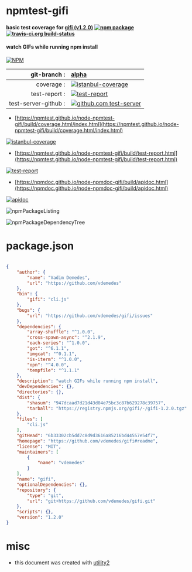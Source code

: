 # npmtest-gifi

#### basic test coverage for  [gifi (v1.2.0)](https://github.com/vdemedes/gifi#readme)  [![npm package](https://img.shields.io/npm/v/npmtest-gifi.svg?style=flat-square)](https://www.npmjs.org/package/npmtest-gifi) [![travis-ci.org build-status](https://api.travis-ci.org/npmtest/node-npmtest-gifi.svg)](https://travis-ci.org/npmtest/node-npmtest-gifi)

#### watch GIFs while running npm install

[![NPM](https://nodei.co/npm/gifi.png?downloads=true&downloadRank=true&stars=true)](https://www.npmjs.com/package/gifi)

| git-branch : | [alpha](https://github.com/npmtest/node-npmtest-gifi/tree/alpha)|
|--:|:--|
| coverage : | [![istanbul-coverage](https://npmtest.github.io/node-npmtest-gifi/build/coverage.badge.svg)](https://npmtest.github.io/node-npmtest-gifi/build/coverage.html/index.html)|
| test-report : | [![test-report](https://npmtest.github.io/node-npmtest-gifi/build/test-report.badge.svg)](https://npmtest.github.io/node-npmtest-gifi/build/test-report.html)|
| test-server-github : | [![github.com test-server](https://npmtest.github.io/node-npmtest-gifi/GitHub-Mark-32px.png)](https://npmtest.github.io/node-npmtest-gifi/build/app/index.html) | | build-artifacts : | [![build-artifacts](https://npmtest.github.io/node-npmtest-gifi/glyphicons_144_folder_open.png)](https://github.com/npmtest/node-npmtest-gifi/tree/gh-pages/build)|

- [https://npmtest.github.io/node-npmtest-gifi/build/coverage.html/index.html](https://npmtest.github.io/node-npmtest-gifi/build/coverage.html/index.html)

[![istanbul-coverage](https://npmtest.github.io/node-npmtest-gifi/build/screenCapture.buildCi.browser.%252Ftmp%252Fbuild%252Fcoverage.lib.html.png)](https://npmtest.github.io/node-npmtest-gifi/build/coverage.html/index.html)

- [https://npmtest.github.io/node-npmtest-gifi/build/test-report.html](https://npmtest.github.io/node-npmtest-gifi/build/test-report.html)

[![test-report](https://npmtest.github.io/node-npmtest-gifi/build/screenCapture.buildCi.browser.%252Ftmp%252Fbuild%252Ftest-report.html.png)](https://npmtest.github.io/node-npmtest-gifi/build/test-report.html)

- [https://npmdoc.github.io/node-npmdoc-gifi/build/apidoc.html](https://npmdoc.github.io/node-npmdoc-gifi/build/apidoc.html)

[![apidoc](https://npmdoc.github.io/node-npmdoc-gifi/build/screenCapture.buildCi.browser.%252Ftmp%252Fbuild%252Fapidoc.html.png)](https://npmdoc.github.io/node-npmdoc-gifi/build/apidoc.html)

![npmPackageListing](https://npmtest.github.io/node-npmtest-gifi/build/screenCapture.npmPackageListing.svg)

![npmPackageDependencyTree](https://npmtest.github.io/node-npmtest-gifi/build/screenCapture.npmPackageDependencyTree.svg)



# package.json

```json

{
    "author": {
        "name": "Vadim Demedes",
        "url": "https://github.com/vdemedes"
    },
    "bin": {
        "gifi": "cli.js"
    },
    "bugs": {
        "url": "https://github.com/vdemedes/gifi/issues"
    },
    "dependencies": {
        "array-shuffle": "^1.0.0",
        "cross-spawn-async": "^2.1.9",
        "each-series": "^1.0.0",
        "got": "^6.1.1",
        "imgcat": "^0.1.1",
        "is-iterm": "^1.0.0",
        "opn": "^4.0.0",
        "tempfile": "^1.1.1"
    },
    "description": "watch GIFs while running npm install",
    "devDependencies": {},
    "directories": {},
    "dist": {
        "shasum": "947dcaad7d21d43d04e75bc3c87b629278c39757",
        "tarball": "https://registry.npmjs.org/gifi/-/gifi-1.2.0.tgz"
    },
    "files": [
        "cli.js"
    ],
    "gitHead": "6b33302cb5dd7c8d9d3616a85216bd44557e54f7",
    "homepage": "https://github.com/vdemedes/gifi#readme",
    "license": "MIT",
    "maintainers": [
        {
            "name": "vdemedes"
        }
    ],
    "name": "gifi",
    "optionalDependencies": {},
    "repository": {
        "type": "git",
        "url": "git+https://github.com/vdemedes/gifi.git"
    },
    "scripts": {},
    "version": "1.2.0"
}
```



# misc
- this document was created with [utility2](https://github.com/kaizhu256/node-utility2)
